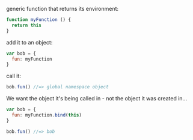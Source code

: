 generic function that returns its environment:

```javascript
function myFunction () {
  return this
}
```

add it to an object:

```javascript
var bob = {
  fun: myFunction
}
```

call it:

```javascript
bob.fun() //=> global namespace object
```

We want the object it's being called in - not the object it was created in...

```javascript
var bob = {
  fun: myFunction.bind(this)
}
```


```javascript
bob.fun() //=> bob
```